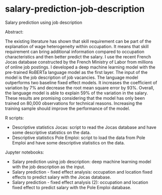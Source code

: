 # salary-prediction-job-description
Salary prediction using job description

Abstract:

The existing literature has shown that skill requirement can be part of the explanation of wage heterogeneity within occupation. It means that skill requirement can bring additional information compared to occupation characteristics and then better predict the salary. I use the recent French Jocas database constructed by the French Ministry of Labor from millions of online job postings. I developed a deep machine learning model with the pre-trained RoBERTa language model as the first layer. The input of the model is the job description of job vacancies. The language model outperforms two baseline fixed effect models. It increases the coefficient of variation by 7% and decrease the root mean square error by 93%. Overall, the language model is able to explain 59% of the variation in the salary. These results are promising considering that the model has only been trained on 80,000 observations for technical reasons. Increasing the training sample should improve the performance of the model.

R scripts:
- Descriptive statistics Jocas: script to read the Jocas database and have some descriptive statistics on the data.
- Descriptive statistics Pole Emploi: script to load the data from Pole Emploi and have some descriptive statistics on the data.

Jupyter notebooks:
- Salary prediction using job description: deep machine learning model with the job description as the input.
- Salary prediction - fixed effect analysis: occupation and location fixed effects to predict salary with the Jocas database.
- Salary prediction - fixed effect analysis (2): occupation and location fixed effect to predict salary with the Pole Emploi database.

